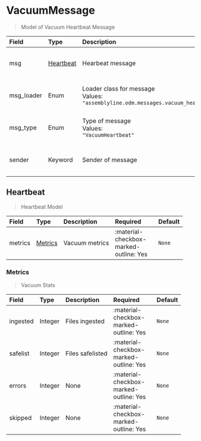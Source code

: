 [comment]: # (AUTOGENERATED MARKDOWN CONTENT. UPDATES TO ODM DOCUMENTATION SHOULD BE DONE THROUGH ASSEMBLYLINE-BASE REPO!)
# VacuumMessage
> Model of Vacuum Heartbeat Message

| Field | Type | Description | Required | Default |
| :--- | :--- | :--- | :--- | :--- |
| msg | [Heartbeat](/assemblyline4_docs/odm/messages/vacuum_heartbeat/#heartbeat) | Hearbeat message | <div style="width:100px">:material-checkbox-marked-outline: Yes</div> | `None` |
| msg_loader | Enum | Loader class for message<br>Values:<br>`"assemblyline.odm.messages.vacuum_heartbeat.VacuumMessage"` | <div style="width:100px">:material-checkbox-marked-outline: Yes</div> | `assemblyline.odm.messages.vacuum_heartbeat.VacuumMessage` |
| msg_type | Enum | Type of message<br>Values:<br>`"VacuumHeartbeat"` | <div style="width:100px">:material-checkbox-marked-outline: Yes</div> | `VacuumHeartbeat` |
| sender | Keyword | Sender of message | <div style="width:100px">:material-checkbox-marked-outline: Yes</div> | `None` |


[comment]: # (AUTOGENERATED MARKDOWN CONTENT. UPDATES TO ODM DOCUMENTATION SHOULD BE DONE THROUGH ASSEMBLYLINE-BASE REPO!)
## Heartbeat
> Heartbeat Model

| Field | Type | Description | Required | Default |
| :--- | :--- | :--- | :--- | :--- |
| metrics | [Metrics](/assemblyline4_docs/odm/messages/vacuum_heartbeat/#metrics) | Vacuum metrics | <div style="width:100px">:material-checkbox-marked-outline: Yes</div> | `None` |


[comment]: # (AUTOGENERATED MARKDOWN CONTENT. UPDATES TO ODM DOCUMENTATION SHOULD BE DONE THROUGH ASSEMBLYLINE-BASE REPO!)
### Metrics
> Vacuum Stats

| Field | Type | Description | Required | Default |
| :--- | :--- | :--- | :--- | :--- |
| ingested | Integer | Files ingested | <div style="width:100px">:material-checkbox-marked-outline: Yes</div> | `None` |
| safelist | Integer | Files safelisted | <div style="width:100px">:material-checkbox-marked-outline: Yes</div> | `None` |
| errors | Integer | None | <div style="width:100px">:material-checkbox-marked-outline: Yes</div> | `None` |
| skipped | Integer | None | <div style="width:100px">:material-checkbox-marked-outline: Yes</div> | `None` |


